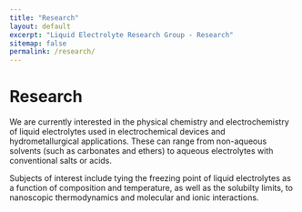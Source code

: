 ```yaml
---
title: "Research"
layout: default
excerpt: "Liquid Electrolyte Research Group - Research"
sitemap: false
permalink: /research/
---
```


# Research

We are currently interested in the physical chemistry and electrochemistry of liquid electrolytes used in electrochemical devices and hydrometallurgical applications. These can range from non-aqueous solvents (such as carbonates and ethers) to aqueous electrolytes with conventional salts or acids. 

Subjects of interest include tying the freezing point of liquid electrolytes as a function of composition and temperature, as well as the solubilty limits, to nanoscopic thermodynamics and molecular and ionic interactions.

